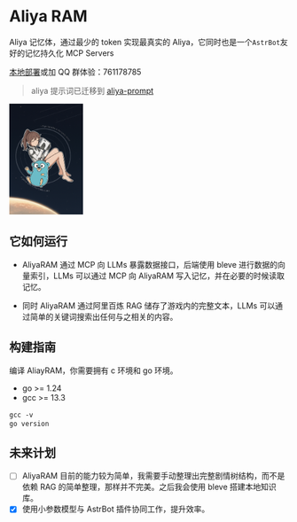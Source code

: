 # Aliya RAM

Aliya 记忆体，通过最少的 token 实现最真实的 Aliya，它同时也是一个`AstrBot`友好的记忆持久化 MCP Servers

[本地部署](./docs/deploy.md)或加 QQ 群体验：761178785

> aliya 提示词已迁移到  [aliya-prompt](https://github.com/ctrlkk/aliya-prompt)

<img src="./docs/images/aliya_go.png" style="max-height:200px; width:auto;" alt="Aliya GO" />

## 它如何运行

- AliyaRAM 通过 MCP 向 LLMs 暴露数据接口，后端使用 bleve 进行数据的向量索引，LLMs 可以通过 MCP 向 AliyaRAM 写入记忆，并在必要的时候读取记忆。

- 同时 AliyaRAM 通过阿里百炼 RAG 储存了游戏内的完整文本，LLMs 可以通过简单的关键词搜索出任何与之相关的内容。

## 构建指南

编译 AliayRAM，你需要拥有 c 环境和 go 环境。

- go >= 1.24
- gcc >= 13.3

```shell
gcc -v
go version
```

## 未来计划

- [ ] AliyaRAM 目前的能力较为简单，我需要手动整理出完整剧情树结构，而不是依赖 RAG 的简单整理，那样并不完美。之后我会使用 bleve 搭建本地知识库。
- [x] 使用小参数模型与 AstrBot 插件协同工作，提升效率。
